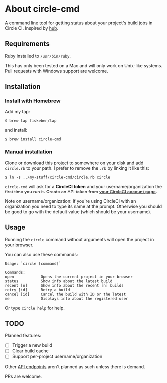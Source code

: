 # About circle-cmd

A command line tool for getting status about your project's build jobs in Circle CI.
Inspired by [hub](https://github.com/github/hub).

## Requirements

Ruby installed to `/usr/bin/ruby`.

This has only been tested on a Mac and will only work on Unix-like systems.
Pull requests with Windows support are welcome.

## Installation

### Install with Homebrew

Add my tap:

`$ brew tap fiskeben/tap`

and install:

`$ brew install circle-cmd`

### Manual installation

Clone or download this project to somewhere on your disk and add `circle.rb` to your path.
I prefer to remove the `.rb` by linking it like this:

```
$ ln -s ../my-stuff/circle-cmd/circle.rb circle
```

`circle-cmd` will ask for a **CircleCI token** and your username/organization
the first time you run it.
Create an API token from [your CircleCI account page](https://circleci.com/account/api).

Note on username/organization: If you're using CircleCI with an organization
you need to type its name at the prompt. Otherwise you should be good to go
with the default value (which should be your username).


## Usage

Running the `circle` command without arguments will open the project in your browser.

You can also use these commands:

```
Usage: `circle [command]`

Commands:
open            Opens the current project in your browser
status          Show info about the latest build
recent [n]      Show info about the recent [n] builds
retry [id]      Retry a build
cancel [id]     Cancel the build with ID or the latest
me              Displays info about the registered user
```

Or type `circle help` for help.

## TODO

Planned features:

- [ ] Trigger a new build
- [ ] Clear build cache
- [ ] Support per-project username/organization

Other [API endpoints](https://circleci.com/docs/api/) aren't planned as such unless there is demand.

PRs are welcome.
